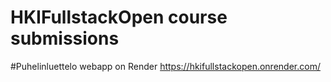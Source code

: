 # HKIFullstackOpen course submissions

#Puhelinluettelo webapp on Render
https://hkifullstackopen.onrender.com/